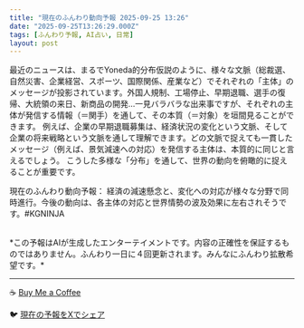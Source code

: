 ```yaml
---
title: "現在のふんわり動向予報 2025-09-25 13:26"
date: "2025-09-25T13:26:29.000Z"
tags: [ふんわり予報, AI占い, 日常]
layout: post
---
```


最近のニュースは、まるでYoneda的分布仮説のように、様々な文脈（総裁選、自然災害、企業経営、スポーツ、国際関係、産業など）でそれぞれの「主体」のメッセージが投影されています。外国人規制、工場停止、早期退職、選手の復帰、大統領の来日、新商品の開発…一見バラバラな出来事ですが、それぞれの主体が発信する情報（＝関手）を通して、その本質（＝対象）を垣間見ることができます。  例えば、企業の早期退職募集は、経済状況の変化という文脈、そして企業の将来戦略という文脈を通して理解できます。どの文脈で捉えても一貫したメッセージ（例えば、景気減速への対応）を発信する主体は、本質的に同じと言えるでしょう。  こうした多様な「分布」を通して、世界の動向を俯瞰的に捉えることが重要です。


現在のふんわり動向予報：
経済の減速懸念と、変化への対応が様々な分野で同時進行。今後の動向は、各主体の対応と世界情勢の波及効果に左右されそうです。#KGNINJA

<br>
*この予報はAIが生成したエンターテイメントです。内容の正確性を保証するものではありません。ふんわり一日に４回更新されます。みんなにふんわり拡散希望です。*

---
☕️ [Buy Me a Coffee](https://www.buymeacoffee.com/kgninja)

🐦 [現在の予報をXでシェア](https://twitter.com/intent/tweet?text=%E7%8F%BE%E5%9C%A8%E3%81%AE%E3%81%B5%E3%82%93%E3%82%8F%E3%82%8A%E4%BA%88%E5%A0%B1%3A%20%E3%80%8C%E6%9C%80%E8%BF%91%E3%81%AE%E3%83%8B%E3%83%A5%E3%83%BC%E3%82%B9%E3%81%AF%E3%80%81%E3%81%BE%E3%82%8B%E3%81%A7Yoneda%E7%9A%84%E5%88%86%E5%B8%83%E4%BB%AE%E8%AA%AC%E3%81%AE%E3%82%88%E3%81%86%E3%81%AB%E3%80%81%E6%A7%98%E3%80%85%E3%81%AA%E6%96%87%E8%84%88%EF%BC%88%E7%B7%8F%E8%A3%81%E9%81%B8%E3%80%81%E8%87%AA%E7%84%B6%E7%81%BD%E5%AE%B3%E3%80%81%E4%BC%81%E6%A5%AD%E7%B5%8C%E5%96%B6%E3%80%81%E3%82%B9%E3%83%9D%E3%83%BC%E3%83%84%E3%80%81%E5%9B%BD%E9%9A%9B%E9%96%A2%E4%BF%82%E3%80%81%E7%94%A3%E6%A5%AD%E3%81%AA%E3%81%A9%EF%BC%89%E3%81%A7%E3%81%9D%E3%82%8C%E3%81%9E%E3%82%8C%E3%81%AE%E3%80%8C%E4%B8%BB%E4%BD%93%E3%80%8D%E3%81%AE%E3%83%A1%E3%83%83%E3%82%BB%E3%83%BC%E3%82%B8%E3%81%8C%E6%8A%95%E5%BD%B1%E3%81%95%E3%82%8C%E3%81%A6%E3%81%84%E3%81%BE%E3%81%99%E3%80%82%E3%80%8D%23KGNINJA%20%E7%B6%9A%E3%81%8D%E3%81%AF%E3%83%96%E3%83%AD%E3%82%B0%E3%81%A7%EF%BC%81%F0%9F%91%87&url=https%3A%2F%2Fkg-ninja.github.io%2FFunwariyoso%2F)
